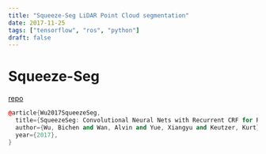 ```yaml
---
title: "Squeeze-Seg LiDAR Point Cloud segmentation"
date: 2017-11-25
tags: ["tensorflow", "ros", "python"]
draft: false
---
```


# Squeeze-Seg

[repo](https://github.com/VincentCheungM/SqueezeSeg_tf)

```cpp
@article{Wu2017SqueezeSeg,
  title={SqueezeSeg: Convolutional Neural Nets with Recurrent CRF for Real-Time Road-Object Segmentation from 3D LiDAR Point Cloud},
  author={Wu, Bichen and Wan, Alvin and Yue, Xiangyu and Keutzer, Kurt},
  year={2017},
}
```